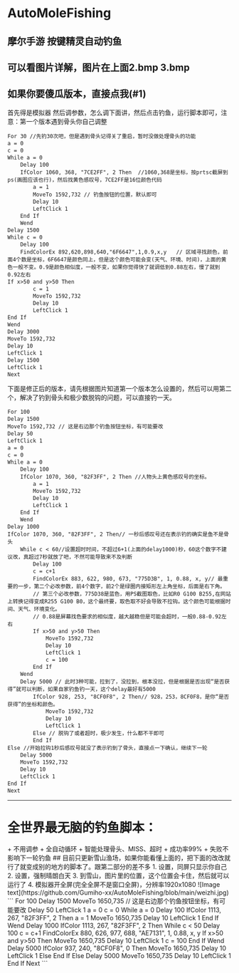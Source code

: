 # AutoMoleFishing
## 摩尔手游 按键精灵自动钓鱼
## 可以看图片详解，图片在上面2.bmp 3.bmp
## 如果你要傻瓜版本，直接点我(#1)

首先得是模拟器
然后调参数，怎么调下面讲，然后点击钓鱼，运行脚本即可，注意：第一个版本遇到骨头你自己调整
```
For 30 //先钓30次吧，但是遇到骨头记得关了重启，暂时没做处理骨头的功能
a = 0
c = 0
While a = 0
	Delay 100
	IfColor 1060, 368, "7CE2FF", 2 Then  //1060,368是坐标，按prtsc截屏到ps(画图应该也行)，然后找黄色感叹号，7CE2FF是16位颜色代码
		a = 1
		MoveTo 1592,732 // 钓鱼按钮的位置，默认即可
		Delay 10
		LeftClick 1
	End If
	Wend
Delay 1500
While c = 0
	Delay 100
	FindColorEx 892,620,898,640,"6F6647",1,0.9,x,y   // 区域寻找颜色，前面4个数是坐标，6F6647是颜色同上，但是这个颜色可能会变(天气、环境、时间)，上面的黄色一般不变。0.9是颜色相似度，一般不变，如果你觉得快了就调低到0.88左右，慢了就到0.92左右
If x>50 and y>50 Then  
		c = 1
		MoveTo 1592,732
		Delay 10
		LeftClick 1
End If
Wend
Delay 3000
MoveTo 1592,732
Delay 10
LeftClick 1
Delay 1500
LeftClick 1
Next
```

下面是修正后的版本，请先根据图片知道第一个版本怎么设置的，然后可以用第二个，解决了钓到骨头和极少数脱钩的问题，可以直接钓一天。
```
For 100
Delay 1500
MoveTo 1592,732 // 这是右边那个钓鱼按钮坐标，有可能要改
Delay 50
LeftClick 1
a = 0
c = 0
While a = 0
	Delay 100
	IfColor 1070, 360, "82F3FF", 2 Then //人物头上黄色感叹号的坐标。
		a = 1
		MoveTo 1592,732
		Delay 10
		LeftClick 1
	End If
	Wend
Delay 1000
IfColor 1070, 360, "82F3FF", 2 Then// 一秒后感叹号还在表示钓的确实是鱼不是骨头
	While c < 60//设置超时时间，不超过6+1(上面的delay1000)秒，60这个数字不建议改，真超过7秒就放了吧，不然可能导致来不及判断
		Delay 100
		c = c+1
		FindColorEx 883, 622, 980, 673, "775D3B", 1, 0.88, x, y// 最重要的一步，第二个必改参数，前4个数字，前2个是绿圈内接矩形左上角坐标，后面是右下角。
		// 第三个必改参数，775D38是蓝色，用PS截图取色，比如R0 G100 B255,在网站上转换记得变成R255 G100 B0，这个最终要，取色取不好会导致不拉钩。这个颜色可能根据时间、天气、环境变化。
		// 0.88是屏幕找色要求的相似度，越大越稳但是可能会超时，一般0.88-0.92左右
		If x>50 and y>50 Then
			MoveTo 1592,732
			Delay 10
			LeftClick 1
			c = 100 
		End If
	Wend
	Delay 5000 // 此时3种可能，拉到了，没拉到，根本没拉，但是根据是否出现“是否获得”就可以判断，如果自家钓鱼钓一天，这个delay最好有5000
		IfColor 928, 253, "8CF0F8", 2 Then// 928，253，8CF0F8，是你“是否获得”的坐标和颜色。
			MoveTo 1592,732
			Delay 10
			LeftClick 1
		Else // 脱钩了或者超时，极少发生，什么都不干即可
		End If
Else //开始拉钩1秒后感叹号就没了表示钓到了骨头，直接点一下确认，继续下一轮
	Delay 5000
	MoveTo 1592,732
	Delay 10
	LeftClick 1 
End If
Next
```

---

<h1 id='1'>全世界最无脑的钓鱼脚本：</h1>
+ 不用调参
+ 全自动循环
+ 智能处理骨头、MISS、超时
+ 成功率99%
+ 失败不影响下一轮钓鱼
## 目前只更新雪山渔场，如果你能看懂上面的，把下面的改改就行了就变成别的地方的脚本了。跟第二部分的差不多
1. 设置，同屏只显示你自己
2. 设置，强制晴朗白天
3. 到雪山，图片里的位置，这个位置会卡住，然后就可以运行了
4. 模拟器开全屏(完全全屏不是窗口全屏)，分辨率1920x1080
![Image text](https://github.com/Gumiho-xx/AutoMoleFishing/blob/main/weizhi.jpg)
```
For 100
Delay 1500
MoveTo 1650,735 // 这是右边那个钓鱼按钮坐标，有可能要改
Delay 50
LeftClick 1
a = 0
c = 0
While a = 0
	Delay 100
	IfColor 1113, 267, "82F3FF", 2 Then
		a = 1
		MoveTo 1650,735
		Delay 10
		LeftClick 1
	End If
	Wend
Delay 1000
IfColor 1113, 267, "82F3FF", 2 Then
	While c < 50
		Delay 100
		c = c+1
		FindColorEx 880, 626, 977, 688, "AE7131", 1, 0.88, x, y
		If x>50 and y>50 Then
			MoveTo 1650,735
			Delay 10
			LeftClick 1
			c = 100 
		End If
	Wend
	Delay 5000
		IfColor 937, 240, "8CF0F8", 0 Then
			MoveTo 1650,735
			Delay 10
			LeftClick 1
		Else
		End If
Else
	Delay 5000
	MoveTo 1650,735
	Delay 10
	LeftClick 1 
End If
Next
```

